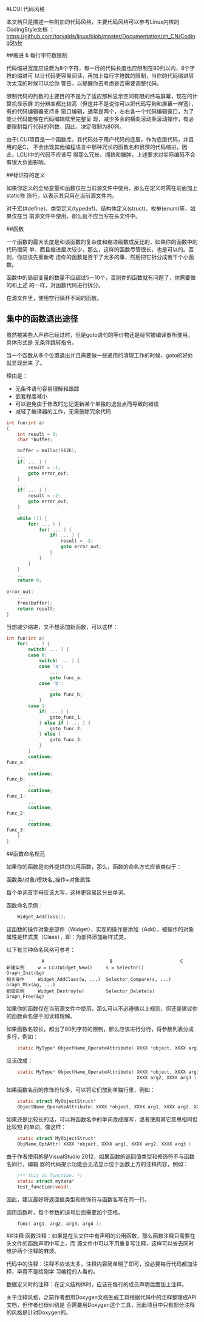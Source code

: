 #LCUI 代码风格

本文档只是描述一些附加的代码风格，主要代码风格可以参考Linux内核的CodingStyle文档
：https://github.com/torvalds/linux/blob/master/Documentation/zh_CN/CodingStyle

##缩进 & 每行字符数限制

代码缩进宽度应设置为8个字符，每一行的代码长度也应限制在80列以内，8个字符的缩进可
以让代码更容易阅读，再加上每行字符数的限制，当你的代码缩进层次太深的时候可以给你
警告，以提醒你去考虑是否需要调整代码。

限制代码的列数的主要目的不是为了适应那种显示空间有限的终端屏幕，现在的计算机显示屏
的分辨率都比较高（但这并不是说你可以把代码写到和屏幕一样宽），有的代码编辑器支持多
窗口编辑，通常是两个，左右各一个代码编辑窗口，为了能让代码能够在代码编辑框里完整呈
现，减少多余的横向滚动条滚动操作，有必要限制每行代码的列数，因此，决定限制为80列。

由于LCUI项目是一个函数库，其代码处于用户代码的底层，作为底层代码，并且用的是C，
不会出现其他编程语言中那种冗长的函数名和很深的代码缩进，因此，LCUI中的代码不应该写
得那么冗长、拥挤和臃肿，上述要求对实际编码不会有很大负面影响。

##标识符的定义

如果你定义的全局变量和函数仅在当前源文件中使用，那么在定义时需在前面加上static修
饰符，以表示其只用在当前源文件内。

对于宏(#define)、类型定义(typedef)、结构体定义(struct)、枚举(enum)等，如果仅在当
前源文件中使用，那么就不应当写在头文件中。

##函数

一个函数的最大长度是和该函数的复杂度和缩进级数成反比的，如果你的函数中的代码很简
单、而且缩进层次较少，那么，这样的函数尽管很长，也是可以的。否则，你应该先重新考
虑你的函数是否干了太多的事，然后把它拆分成若干个小函数。

函数中的局部变量的数量不应超过5－10个，否则你的函数就有问题了，你需要做的和上述
的一样，对函数代码进行拆分。

在源文件里，使用空行隔开不同的函数。

## 集中的函数退出途径

虽然被某些人声称已经过时，但是goto语句的等价物还是经常被编译器所使用，具体形式是
无条件跳转指令。

当一个函数从多个位置退出并且需要做一些通用的清理工作的时候，goto的好处就显现出来
了。

理由是：

- 无条件语句容易理解和跟踪
- 嵌套程度减小
- 可以避免由于修改时忘记更新某个单独的退出点而导致的错误
- 减轻了编译器的工作，无需删除冗余代码

```c
int fun(int a)
{
	int result = 0;
	char *buffer;

	buffer = malloc(SIZE);
	...
	if( ... ) {
		result = -1;
		goto error_out;
	}
	...
	if( ... ) {
		result = -2;
		goto error_out;
	}
	...
	while (1) {
		for( ... ) {
			for( ... ) {
				if( ... ) {
					result = -3;
					goto error_out;
				}
			}
		}
	}
	...
	return 0;
	
error_out:
	...
	free(buffer);
	return result;
}
```

当想减少缩进，又不想添加新函数，可以这样：

```c
int fun(int a)
	for( ... ) {
		switch( ... ) {
		case 0:
			switch( ... ) {
			case 'a': 
				...
				goto func_a;
			case 'b': 
				...
				goto func_b;
			}
		case 1:
			if( ... ) {
				goto_func_1;
			} else if ( ... ) {
				goto_func_2;
			} else {
				goto_func_3;
			}
		}
		continue;
func_a:
		...
		continue;
func_b:
		...
		continue;
func_1:
		...
		continue;
func_2:
		...
		continue;
func_3:
	}
}
```


##函数命名规范

如果你的函数是向外提供的公用函数，那么，函数的命名方式应该类似于：

函数类/对象/模块名_操作+对象属性

每个单词首字母应该大写，这样更容易区分出单词。

函数命名示例：

```c
    Widget_AddClass();
```

该函数的操作对象是部件（Widget），实现的操作是添加（Add），被操作的对象属性是样式类（Class），即：为部件添加新样式类。

以下有三种命名风格可参考：

```
             A                        B                         C
新建实例     w = LCUIWidget_New()     s = Selector()            Graph_Init(&g)
相关操作     Widget_AddClass(w, ...)  Selector_Compare(s, ...)  Graph_Mix(&g, ...)
销毁实例     Widget_Destroy(w)        Selector_Delete(s)        Graph_Free(&g)
```


如果你的函数仅在当前源文件中使用，那么可以不必遵循以上规则，但还是建议你的函数命名便于阅读和理解。

如果函数名较长，超出了80列字符的限制，那么应该进行分行，将参数列表分成多行，例如：

```c
    static MyType* ObjectName_OperateAttribute( XXXX *object, XXXX arg1, XXXX arg2, XXXX arg3 )
```

应该改成：

```c
    static MyType* ObjectName_OperateAttribute( XXXX *object, XXXX arg1,
                                                XXXX arg2, XXXX arg3 )
```

如果函数名前的修饰符较多，可以将它们放到单独行里，例如：

```c
    static struct MyObjectStruct* 
    ObjectName_OperateAttribute( XXXX *object, XXXX arg1, XXXX arg2, XXXX arg3 )
```

如果还是比较长的话，可以将函数名中的单词改成缩写，或者使用其它意思相同但比较短
的单词，像这样：

```c
    static struct MyObjectStruct* 
    ObjName_OptAttr( XXXX *object, XXXX arg1, XXXX arg2, XXXX arg3 )
```

由于作者使用的是VisualStudio 2012，如果函数的返回值类型和修饰符不与函数名同行，编辑
器的代码提示功能会无法显示位于函数上方的注释内容，例如：

```c
	/** this is function. */
    static struct mydata*
	test_function(void);
```

因此，建议最好将返回值类型和修饰符与函数名写在同一行。

调用函数时，每个参数的逗号后面需要加个空格。

```c
    func( arg1, arg2, arg3, arg4 );
```

##注释
函数注释：如果是在头文件中有声明的公用函数，那么函数注释只需要在头文件的函数声明中写上，而
源文件中可以不用重复写注释，这样可以省去同时维护两个注释的麻烦。

代码中的注释：注释不应该太多，注释内容简单明了即可，没必要每行代码都加注释，毕竟不是给刚学
习编程的人看的。

数据定义时的注释：在定义结构体时，应该在每行的成员声明后面加上注释。

关于注释风格，之前作者想用Doxygen文档生成工具根据代码中的注释整理成API文档，但作者也很纠结是
否需要用Doxygen这个工具，因此项目中只有部分注释的风格是针对Doxygen的。
